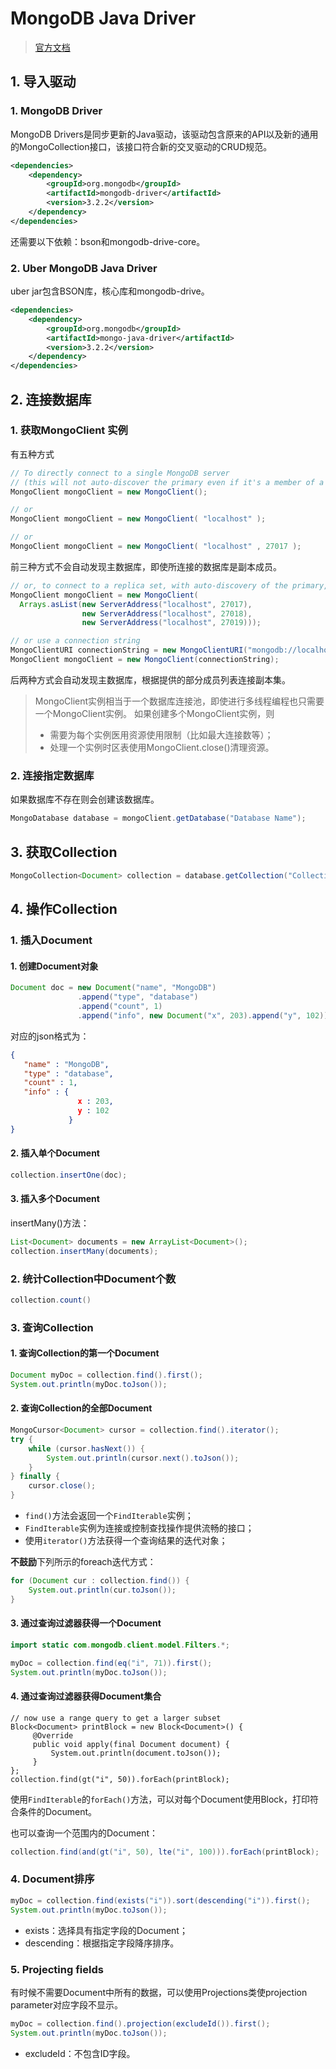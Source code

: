 # MongoDB Java Driver
> [官方文档](http://mongodb.github.io/mongo-java-driver/3.2/driver/)

## 1. 导入驱动
### 1. MongoDB Driver
MongoDB Drivers是同步更新的Java驱动，该驱动包含原来的API以及新的通用的MongoCollection接口，该接口符合新的交叉驱动的CRUD规范。
``` xml
<dependencies>
    <dependency>
        <groupId>org.mongodb</groupId>
        <artifactId>mongodb-driver</artifactId>
        <version>3.2.2</version>
    </dependency>
</dependencies>
```
还需要以下依赖：bson和mongodb-drive-core。

### 2. Uber MongoDB Java Driver
uber jar包含BSON库，核心库和mongodb-drive。
``` xml
<dependencies>
    <dependency>
        <groupId>org.mongodb</groupId>
        <artifactId>mongo-java-driver</artifactId>
        <version>3.2.2</version>
    </dependency>
</dependencies>
```

## 2. 连接数据库
### 1. 获取MongoClient 实例
有五种方式
``` java
// To directly connect to a single MongoDB server
// (this will not auto-discover the primary even if it's a member of a replica set)
MongoClient mongoClient = new MongoClient();

// or
MongoClient mongoClient = new MongoClient( "localhost" );

// or
MongoClient mongoClient = new MongoClient( "localhost" , 27017 );
```
前三种方式不会自动发现主数据库，即使所连接的数据库是副本成员。

``` java
// or, to connect to a replica set, with auto-discovery of the primary, supply a seed list of members
MongoClient mongoClient = new MongoClient(
  Arrays.asList(new ServerAddress("localhost", 27017),
                new ServerAddress("localhost", 27018),
                new ServerAddress("localhost", 27019)));

// or use a connection string
MongoClientURI connectionString = new MongoClientURI("mongodb://localhost:27017,localhost:27018,localhost:27019");
MongoClient mongoClient = new MongoClient(connectionString);
```
后两种方式会自动发现主数据库，根据提供的部分成员列表连接副本集。
> MongoClient实例相当于一个数据库连接池，即使进行多线程编程也只需要一个MongoClient实例。
>  如果创建多个MongoClient实例，则
>  - 需要为每个实例医用资源使用限制（比如最大连接数等）；
>  - 处理一个实例时区表使用MongoClient.close()清理资源。

### 2. 连接指定数据库
如果数据库不存在则会创建该数据库。
``` java
MongoDatabase database = mongoClient.getDatabase("Database Name");
```

## 3. 获取Collection
``` java
MongoCollection<Document> collection = database.getCollection("Collection Name");
```

## 4. 操作Collection
### 1. 插入Document
#### 1. 创建Document对象
``` java
Document doc = new Document("name", "MongoDB")
               .append("type", "database")
               .append("count", 1)
               .append("info", new Document("x", 203).append("y", 102));
```
对应的json格式为：
``` json
{
   "name" : "MongoDB",
   "type" : "database",
   "count" : 1,
   "info" : {
               x : 203,
               y : 102
             }
}
```

#### 2. 插入单个Document
``` java
collection.insertOne(doc);
```

#### 3. 插入多个Document
insertMany()方法：
``` java
List<Document> documents = new ArrayList<Document>();
collection.insertMany(documents);
```

### 2. 统计Collection中Document个数
``` java
collection.count()
```

### 3. 查询Collection
#### 1. 查询Collection的第一个Document
``` java
Document myDoc = collection.find().first();
System.out.println(myDoc.toJson());
```

#### 2. 查询Collection的全部Document
``` java
MongoCursor<Document> cursor = collection.find().iterator();
try {
    while (cursor.hasNext()) {
        System.out.println(cursor.next().toJson());
    }
} finally {
    cursor.close();
}
```
- `find()`方法会返回一个`FindIterable`实例；
- `FindIterable`实例为连接或控制查找操作提供流畅的接口；
- 使用`iterator()`方法获得一个查询结果的迭代对象；

**不鼓励**下列所示的foreach迭代方式：
``` java
for (Document cur : collection.find()) {
    System.out.println(cur.toJson());
}
```

#### 3. 通过查询过滤器获得一个Document
``` java
import static com.mongodb.client.model.Filters.*;

myDoc = collection.find(eq("i", 71)).first();
System.out.println(myDoc.toJson());
```

#### 4. 通过查询过滤器获得Document集合
```
// now use a range query to get a larger subset
Block<Document> printBlock = new Block<Document>() {
     @Override
     public void apply(final Document document) {
         System.out.println(document.toJson());
     }
};
collection.find(gt("i", 50)).forEach(printBlock);
```
使用`FindIterable`的`forEach()`方法，可以对每个Document使用Block，打印符合条件的Document。

也可以查询一个范围内的Document：
``` java
collection.find(and(gt("i", 50), lte("i", 100))).forEach(printBlock);
```

### 4. Document排序
``` java
myDoc = collection.find(exists("i")).sort(descending("i")).first();
System.out.println(myDoc.toJson());
```
- exists：选择具有指定字段的Document；
- descending：根据指定字段降序排序。

### 5. Projecting fields
有时候不需要Document中所有的数据，可以使用Projections类使projection parameter对应字段不显示。
``` java
myDoc = collection.find().projection(excludeId()).first();
System.out.println(myDoc.toJson());
```
- excludeId：不包含ID字段。